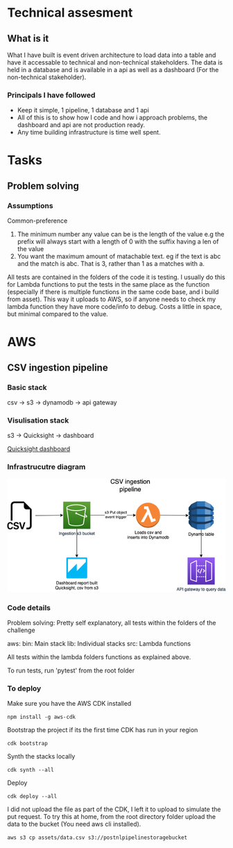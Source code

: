 # Technical assesment 

## What is it
What I have built is event driven architecture to load data into a table and have it accessable to technical and non-technical stakeholders. The data is held in a database and is available in a api as well as a dashboard (For the non-technical stakeholder).

### Principals I have followed
- Keep it simple, 1 pipeline, 1 database and 1 api
- All of this is to show how I code and how i approach problems, the dashboard and api are not production ready.
- Any time building infrastructure is time well spent.

# Tasks
## Problem solving
### Assumptions
Common-preference
1. The minimum number any value can be is the length of the value
    e.g the prefix will always start with a length of 0 with the suffix having a len of the value
2. You want the maximum amount of matachable text. 
    eg if the text is abc and the match is abc. That is 3, rather than 1 as a matches with a.

All tests are contained in the folders of the code it is testing. I usually do this for Lambda functions to put the tests in the same place as the function (especially if there is multiple functions in the same code base, and i build from asset). This way it uploads to AWS, so if anyone needs to check my lambda function they have more code/info to debug. Costs a little in space, but minimal compared to the value. 

# AWS 
## CSV ingestion pipeline 

### Basic stack
csv -> s3 -> dynamodb -> api gateway

### Visulisation stack
s3 -> Quicksight -> dashboard

[Quicksight dashboard](https://eu-central-1.quicksight.aws.amazon.com/sn/dashboards/6b406573-0b54-4377-b13f-9ce15aa63178/sheets/6b406573-0b54-4377-b13f-9ce15aa63178_a7b1db2a-b95d-407b-b5ef-fa9dd74b7b89)

### Infrastrucutre diagram
![infrastructure](./assets/infrastructure_diagram.png "Infrastructure")

### Code details
Problem solving:
    Pretty self explanatory, all tests within the folders of the challenge

aws:
    bin: Main stack 
    lib: Individual stacks
    src: Lambda functions 

All tests within the lambda folders functions as explained above. 

To run tests, run 'pytest' from the root folder

### To deploy 

Make sure you have the AWS CDK installed
```
npm install -g aws-cdk
```

Bootstrap the project if its the first time CDK has run in your region
```
cdk bootstrap
```

Synth the stacks locally 
```
cdk synth --all 
```
Deploy
``` 
cdk deploy --all
```

I did not upload the file as part of the CDK, I left it to upload to simulate the put request. 
To try this at home, from the root directory folder upload the data to the bucket (You need aws cli installed).
```
aws s3 cp assets/data.csv s3://postnlpipelinestoragebucket
```